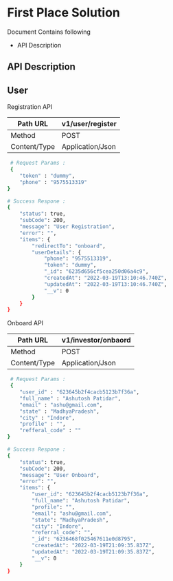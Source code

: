 # First Place Solution


Document Contains following
- API Description


## API Description

## User



Registration API

| Path URL | v1/user/register |
| ------ | ------ |
| Method | POST |
| Content/Type | Application/Json |

```sh
 # Request Params :
 {
    "token" : "dummy",
    "phone" : "9575513319"
} 
```

```sh
# Success Respone :
{
    "status": true,
    "subCode": 200,
    "message": "User Registration",
    "error": "",
    "items": {
        "redirectTo": "onboard",
        "userDetails": {
            "phone": "9575513319",
            "token": "dummy",
            "_id": "6235d656cf5cea250d06a4c9",
            "createdAt": "2022-03-19T13:10:46.740Z",
            "updatedAt": "2022-03-19T13:10:46.740Z",
            "__v": 0
        }
    }
}
```








Onboard API

| Path URL | v1/investor/onbaord |
| ------ | ------ |
| Method | POST |
| Content/Type | Application/Json |

```sh
 # Request Params :
 {
    "user_id" : "623645b2f4cacb5123b7f36a",
    "full_name" : "Ashutosh Patidar",
    "email" : "ashu@gmail.com",
    "state" : "MadhyaPradesh",
    "city" : "Indore",
    "profile" : "",
    "refferal_code" : ""
}
```

```sh
# Success Respone :
{
    "status": true,
    "subCode": 200,
    "message": "User Onboard",
    "error": "",
    "items": {
        "user_id": "623645b2f4cacb5123b7f36a",
        "full_name": "Ashutosh Patidar",
        "profile": "",
        "email": "ashu@gmail.com",
        "state": "MadhyaPradesh",
        "city": "Indore",
        "referral_code": "",
        "_id": "6236468f025467611e0d8795",
        "createdAt": "2022-03-19T21:09:35.837Z",
        "updatedAt": "2022-03-19T21:09:35.837Z",
        "__v": 0
    }
}
```

